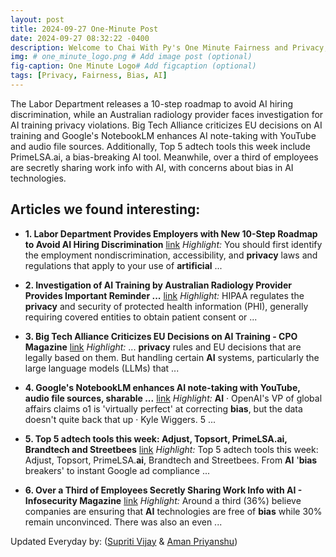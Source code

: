 ```yaml
---
layout: post
title: 2024-09-27 One-Minute Post
date: 2024-09-27 08:32:22 -0400
description: Welcome to Chai With Py's One Minute Fairness and Privacy, which aims to provide you the current happenings in the world of Fairness, Privacy, and AI.
img: # one_minute_logo.png # Add image post (optional)
fig-caption: One Minute Logo# Add figcaption (optional)
tags: [Privacy, Fairness, Bias, AI]
---
```


The Labor Department releases a 10-step roadmap to avoid AI hiring discrimination, while an Australian radiology provider faces investigation for AI training privacy violations. Big Tech Alliance criticizes EU decisions on AI training and Google's NotebookLM enhances AI note-taking with YouTube and audio file sources. Additionally, Top 5 adtech tools this week include PrimeLSA.ai, a bias-breaking AI tool. Meanwhile, over a third of employees are secretly sharing work info with AI, with concerns about bias in AI technologies.

## Articles we found interesting:

- **1. Labor Department Provides Employers with New 10-Step Roadmap to Avoid <b>AI</b> Hiring Discrimination** [link](https://www.fisherphillips.com/en/news-insights/labor-department-provides-employers-with-new-10-step-roadmap-to-avoid-ai-hiring-discrimination.html)
_Highlight:_ You should first identify the employment nondiscrimination, accessibility, and <b>privacy</b> laws and regulations that apply to your use of <b>artificial</b>&nbsp;...

- **2. Investigation of <b>AI</b> Training by Australian Radiology Provider Provides Important Reminder ...** [link](https://www.jdsupra.com/legalnews/investigation-of-ai-training-by-8670478/)
_Highlight:_ HIPAA regulates the <b>privacy</b> and security of protected health information (PHI), generally requiring covered entities to obtain patient consent or&nbsp;...

- **3. Big Tech Alliance Criticizes EU Decisions on <b>AI</b> Training - CPO Magazine** [link](https://www.cpomagazine.com/data-protection/big-tech-alliance-criticizes-eu-decisions-on-ai-training/)
_Highlight:_ ... <b>privacy</b> rules and EU decisions that are legally based on them. But handling certain <b>AI</b> systems, particularly the large language models (LLMs) that&nbsp;...

- **4. Google&#39;s NotebookLM enhances <b>AI</b> note-taking with YouTube, audio file sources, sharable ...** [link](https://techcrunch.com/2024/09/26/googles-notebooklm-enhances-ai-note-taking-with-youtube-audio-file-sources-sharable-audio-discussions/)
_Highlight:_ <b>AI</b> &middot; OpenAI&#39;s VP of global affairs claims o1 is &#39;virtually perfect&#39; at correcting <b>bias</b>, but the data doesn&#39;t quite back that up &middot; Kyle Wiggers. 5&nbsp;...

- **5. Top 5 adtech tools this week: Adjust, Topsort, PrimeLSA.<b>ai</b>, Brandtech and Streetbees** [link](https://www.performancemarketingworld.com/article/1890143/top-5-adtech-tools-week-adjust-topsort-primelsaai-brandtech-streetbees)
_Highlight:_ Top 5 adtech tools this week: Adjust, Topsort, PrimeLSA.<b>ai</b>, Brandtech and Streetbees. From <b>AI</b> &#39;<b>bias</b> breakers&#39; to instant Google ad compliance&nbsp;...

- **6. Over a Third of Employees Secretly Sharing Work Info with <b>AI</b> - Infosecurity Magazine** [link](https://www.infosecurity-magazine.com/news/third-employees-sharing-work-info/)
_Highlight:_ Around a third (36%) believe companies are ensuring that <b>AI</b> technologies are free of <b>bias</b> while 30% remain unconvinced. There was also an even&nbsp;...


Updated Everyday by: (<a href="https://supritivijay.github.io/">Supriti Vijay</a> & <a href="https://amanpriyanshu.github.io/">Aman Priyanshu</a>)
